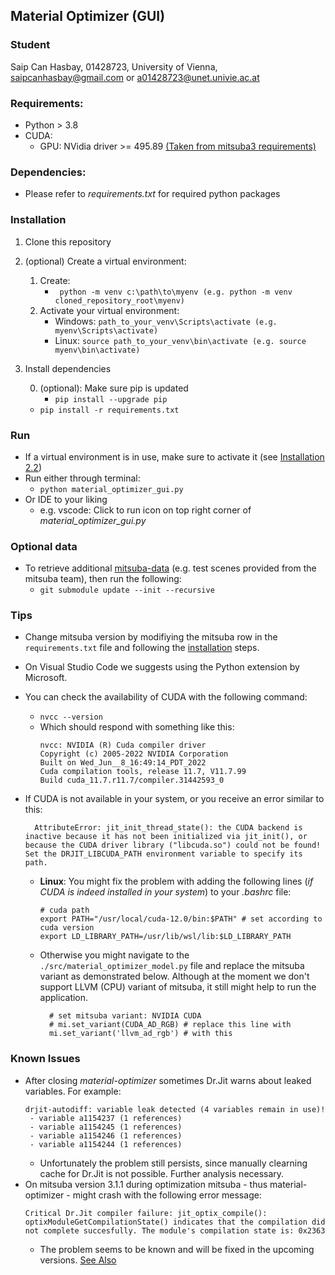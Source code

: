 ## Material Optimizer (GUI)

### Student

Saip Can Hasbay, 01428723, University of Vienna, [saipcanhasbay@gmail.com](saipcanhasbay@gmail.com) or [a01428723@unet.univie.ac.at](a01428723@unet.univie.ac.at)

### Requirements:

- Python > 3.8
- CUDA:
  - GPU: NVidia driver >= 495.89 [(Taken from mitsuba3 requirements)](https://mitsuba.readthedocs.io/en/stable/#requirements)

### Dependencies:

- Please refer to _requirements.txt_ for required python packages

### Installation

1. Clone this repository
2. (optional) Create a virtual environment:
   1. Create:
      - ` python -m venv c:\path\to\myenv (e.g. python -m venv cloned_repository_root\myenv)`
   2. Activate your virtual environment:
      - Windows: `path_to_your_venv\Scripts\activate (e.g. myenv\Scripts\activate)`
      - Linux: `source path_to_your_venv\bin\activate (e.g. source myenv\bin\activate)`
3. Install dependencies
   
   0. (optional): Make sure pip is updated
      - `pip install --upgrade pip`
   - `pip install -r requirements.txt`

### Run

- If a virtual environment is in use, make sure to activate it (see [Installation 2.2](#installation))
- Run either through terminal:
  - `python material_optimizer_gui.py`
- Or IDE to your liking
  - e.g. vscode: Click to run icon on top right corner of _material_optimizer_gui.py_

### Optional data

- To retrieve additional [mitsuba-data](https://github.com/mitsuba-renderer/mitsuba-data) (e.g. test scenes provided from the mitsuba team), then run the following:
  - `git submodule update --init --recursive`

### Tips
- Change mitsuba version by modifiying the mitsuba row in the `requirements.txt` file and following the [installation](#installation) steps.
- On Visual Studio Code we suggests using the Python extension by Microsoft.
- You can check the availability of CUDA with the following command:
  - `nvcc --version`
  - Which should respond with something like this:
    ```
    nvcc: NVIDIA (R) Cuda compiler driver
    Copyright (c) 2005-2022 NVIDIA Corporation
    Built on Wed_Jun__8_16:49:14_PDT_2022
    Cuda compilation tools, release 11.7, V11.7.99
    Build cuda_11.7.r11.7/compiler.31442593_0
    ```
- If CUDA is not available in your system, or you receive an error similar to this:
  
  ```
    AttributeError: jit_init_thread_state(): the CUDA backend is inactive because it has not been initialized via jit_init(), or because the CUDA driver library ("libcuda.so") could not be found! Set the DRJIT_LIBCUDA_PATH environment variable to specify its path.
  ```
  - **Linux**: You might fix the problem with adding the following lines (_if CUDA is indeed installed in your system_) to your _.bashrc_ file:
    ```
    # cuda path
    export PATH="/usr/local/cuda-12.0/bin:$PATH" # set according to cuda version
    export LD_LIBRARY_PATH=/usr/lib/wsl/lib:$LD_LIBRARY_PATH
    ```
  - Otherwise you might navigate to the `./src/material_optimizer_model.py` file and replace the mitsuba variant as demonstrated below. Although at the moment we don't support LLVM (CPU) variant of mitsuba, it still might help to run the application.
    ```
      # set mitsuba variant: NVIDIA CUDA
      # mi.set_variant(CUDA_AD_RGB) # replace this line with
      mi.set_variant('llvm_ad_rgb') # with this
    ```
  


### Known Issues

- After closing _material-optimizer_ sometimes Dr.Jit warns about leaked variables. For example:
  ```
  drjit-autodiff: variable leak detected (4 variables remain in use)!
   - variable a1154237 (1 references)
   - variable a1154245 (1 references)
   - variable a1154246 (1 references)
   - variable a1154244 (1 references)
  ```
  - Unfortunately the problem still persists, since manually clearning cache for Dr.Jit is not possible. Further analysis necessary.
- On mitsuba version 3.1.1 during optimization mitsuba - thus material-optimizer - might crash with the following error message:
  ```
  Critical Dr.Jit compiler failure: jit_optix_compile(): optixModuleGetCompilationState() indicates that the compilation did not complete succesfully. The module's compilation state is: 0x2363
  ```
  - The problem seems to be known and will be fixed in the upcoming versions. [See Also](https://github.com/mitsuba-renderer/mitsuba3/issues/408)

